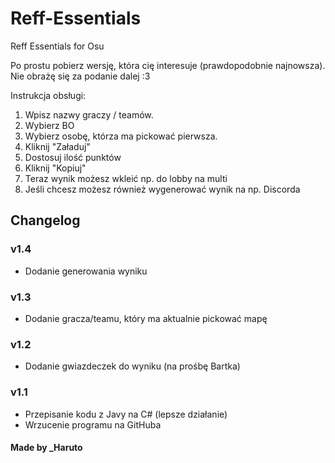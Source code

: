 # Reff-Essentials
Reff Essentials for Osu

Po prostu pobierz wersję, która cię interesuje (prawdopodobnie najnowsza).
Nie obrażę się za podanie dalej :3

Instrukcja obsługi:
1. Wpisz nazwy graczy / teamów.
2. Wybierz BO
3. Wybierz osobę, którza ma pickować pierwsza.
4. Kliknij "Załaduj"
5. Dostosuj ilość punktów
6. Kliknij "Kopiuj"
7. Teraz wynik możesz wkleić np. do lobby na multi
8. Jeśli chcesz możesz również wygenerować wynik na np. Discorda

## Changelog

### v1.4
- Dodanie generowania wyniku

### v1.3
- Dodanie gracza/teamu, który ma aktualnie pickować mapę

### v1.2
- Dodanie gwiazdeczek do wyniku (na prośbę Bartka)

### v1.1
- Przepisanie kodu z Javy na C# (lepsze działanie)
- Wrzucenie programu na GitHuba


#### Made by _Haruto

